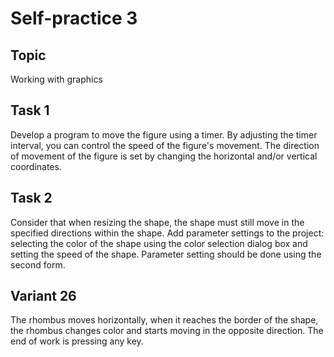# Self-practice 3

## Topic
Working with graphics

## Task 1
Develop a program to move the figure using a timer. By adjusting the timer interval, you can control the speed of the figure's movement. The direction of movement of the figure is set by changing the horizontal and/or vertical coordinates.

## Task 2
Consider that when resizing the shape, the shape must still move in the specified directions within the shape. Add parameter settings to the project: selecting the color of the shape using the color selection dialog box and setting the speed of the shape. Parameter setting should be done using the second form.

## Variant 26
The rhombus moves horizontally, when it reaches the border of the shape, the rhombus changes color and starts moving in the opposite direction. The end of work is pressing any key.
